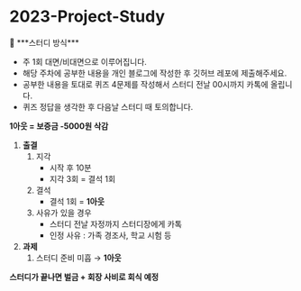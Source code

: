# 2023-Project-Study

<aside>
📢 ***스터디 방식***

- 주 1회 대면/비대면으로 이루어집니다.
- 해당 주차에 공부한 내용을 개인 블로그에 작성한 후 깃허브 레포에 제출해주세요.
- 공부한 내용을 토대로 퀴즈 4문제를 작성해서 스터디 전날 00시까지 카톡에 올립니다.
- 퀴즈 정답을 생각한 후 다음날 스터디 때 토의합니다.
</aside>

**1아웃 = 보증금 -5000원 삭감**

1. **출결**
    1. 지각
        - 시작 후 10분
        - 지각 3회 = 결석 1회
    2. 결석
        - 결석 1회 = **1아웃**
    3. 사유가 있을 경우
        - 스터디 전날 자정까지 스터디장에게 카톡
        - 인정 사유 : 가족 경조사, 학교 시험 등
2. **과제**
    1. 스터디 준비 미흡 → **1아웃**

**스터디가 끝나면 벌금 + 회장 사비로 회식 예정**